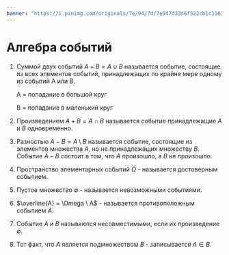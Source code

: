 ```yaml
---
banner: "https://i.pinimg.com/originals/7e/94/7d/7e947d3346f522cb1c1163b4a354f6bd.gif"
---
```


# Алгебра событий

1. Суммой двух событий $A + B = A \cup B$ называется событие, состоящие из всех элементов событий, принадлежащих по крайне мере одному из событий A или B.

	A = попадание в большой круг

	B = попадание в маленький круг 


2. Произведением $A + B = A \cap B$ называется событие принадлежащие $A$ и $B$ одновременно. 
3. Разностью $A - B = A \setminus B$ называется событие, состоящие из элементов множества $A$, но не принадлежащих множеству $B$. Событие $A - B$ состоит в том, что $A$ произошло, а $B$ не произошло.
4. Пространство элементарных событий $\Omega$ - называется достоверным событием.
5.  Пустое множество $\emptyset$ - называется невозможными событиями.
6. $\overline{A} = \Omega \ A$ - называется противоположным событием $A$.
7. Событие $A$ и $B$ называются несовместимыми, если их произведение $\emptyset$.
8. Тот факт, что $A$ является подмножеством $B$ - записывается $A \in B$.

















